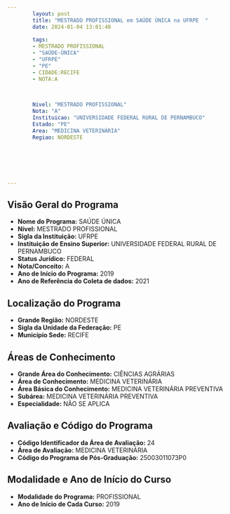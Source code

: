 ```yaml
---
        layout: post
        title: "MESTRADO PROFISSIONAL em SAÚDE ÚNICA na UFRPE  "
        date: 2024-01-04 13:01:48
     
        tags:
        - MESTRADO PROFISSIONAL
        - "SAÚDE-ÚNICA"
        - "UFRPE"
        - "PE"
        - CIDADE:RECIFE
        - NOTA:A
        
       

        Nivel: "MESTRADO PROFISSIONAL"
        Nota: "A"
        Instituicao: "UNIVERSIDADE FEDERAL RURAL DE PERNAMBUCO"
        Estado: "PE"
        Area: "MEDICINA VETERINÁRIA"
        Regiao: NORDESTE
        
        
        
        
        
        
---
```

## Visão Geral do Programa
- **Nome do Programa:** SAÚDE ÚNICA
- **Nível:** MESTRADO PROFISSIONAL
- **Sigla da Instituição:** UFRPE
- **Instituição de Ensino Superior:** UNIVERSIDADE FEDERAL RURAL DE PERNAMBUCO
- **Status Jurídico:** FEDERAL
- **Nota/Conceito:** A
- **Ano de Início do Programa:** 2019
- **Ano de Referência do Coleta de dados:** 2021

## Localização do Programa
- **Grande Região:** NORDESTE
- **Sigla da Unidade da Federação:** PE
- **Município Sede:** RECIFE

## Áreas de Conhecimento
- **Grande Área do Conhecimento:** CIÊNCIAS AGRÁRIAS
- **Área de Conhecimento:** MEDICINA VETERINÁRIA
- **Área Básica do Conhecimento:** MEDICINA VETERINÁRIA PREVENTIVA
- **Subárea:** MEDICINA VETERINÁRIA PREVENTIVA
- **Especialidade:** NÃO SE APLICA

## Avaliação e Código do Programa
- **Código Identificador da Área de Avaliação:** 24
- **Área de Avaliação:** MEDICINA VETERINÁRIA
- **Código do Programa de Pós-Graduação:** 25003011073P0


## Modalidade e Ano de Início do Curso
- **Modalidade do Programa:** PROFISSIONAL
- **Ano de Início de Cada Curso:** 2019

